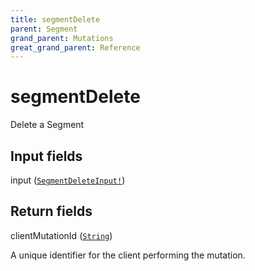 ```yaml
---
title: segmentDelete
parent: Segment
grand_parent: Mutations
great_grand_parent: Reference
---
```


# segmentDelete

Delete a Segment

## Input fields

<div class="field-entry ">
  <span id="input" class="field-name anchored">input (<code><a href="/docs/reference/input_object/segment_delete_input">SegmentDeleteInput!</a></code>)</span>

  <div class="description-wrapper">

  </div>
</div>

## Return fields

<div class="field-entry ">
  <span id="client_mutation_id" class="field-name anchored">clientMutationId (<code><a href="/docs/reference/scalar/string">String</a></code>)</span>

  <div class="description-wrapper">
   <p>A unique identifier for the client performing the mutation.</p>

  </div>
</div>


